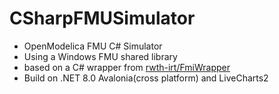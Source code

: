 ﻿# CSharpFMUSimulator

- OpenModelica FMU C\# Simulator
- Using a Windows FMU shared library 
- based on a C\# wrapper from [rwth-irt/FmiWrapper](https://github.com/rwth-irt/FmiWrapper/tree/master)
- Build on .NET 8.0 Avalonia(cross platform) and LiveCharts2
